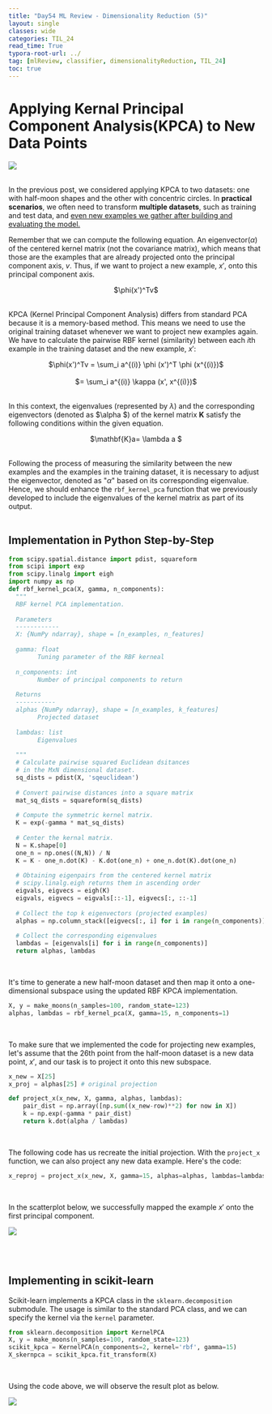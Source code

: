 ```yaml
---
title: "Day54 ML Review - Dimensionality Reduction (5)"
layout: single
classes: wide
categories: TIL_24
read_time: True
typora-root-url: ../
tag: [mlReview, classifier, dimensionalityReduction, TIL_24]
toc: true 
---
```


# Applying Kernal Principal Component Analysis(KPCA) to New Data Points

<img src="blog/images/2024-08-17-TIL24_Day54/EA0B6E3A-317F-4054-931E-F2787C19249E.jpeg"><br><br>

In the previous post, we considered applying KPCA to two datasets: one with half-moon shapes and the other with concentric circles. In **practical scenarios**, we often need to transform **multiple datasets**, such as training and test data, and <u>even new examples we gather after building and evaluating the model.</u> 

Remember that we can compute the following equation. An eigenvector($\alpha$) of the centered kernel matrix (not the covariance matrix), which means that those are the examples that are already projected onto the principal component axis, $v$. Thus, if we want to project a new example, $x'$, onto this principal component axis.  

<center>
    $\phi(x')^Tv$ <br><br>
</center>


KPCA (Kernel Principal Component Analysis) differs from standard PCA because it is a memory-based method. This means we need to use the original training dataset whenever we want to project new examples again. We have to calculate the pairwise RBF kernel (similarity) between each $i$th example in the training dataset and the new example, $x'$:

<center>
  $\phi(x')^Tv = \sum_i a^{(i)} \phi (x')^T \phi (x^{(i)})$<br><Br>
  $= \sum_i a^{(i)} \kappa (x', x^{(i)})$ <br><br>
</center>



In this context, the eigenvalues (represented by $\lambda$) and the corresponding eigenvectors (denoted as $\alpha $) of the kernel matrix $\mathbf K$ satisfy the following conditions within the given equation.

<center>
  $\mathbf{K}a= \lambda a $<br><br>
</center>

Following the process of measuring the similarity between the new examples and the examples in the training dataset, it is necessary to adjust the eigenvector, denoted as "$\alpha$" based on its corresponding eigenvalue. Hence, we should enhance the `rbf_kernel_pca` function that we previously developed to include the eigenvalues of the kernel matrix as part of its output. <br><Br>

## Implementation in Python Step-by-Step

```python
from scipy.spatial.distance import pdist, squareform
from scipi import exp
from scipy.linalg import eigh
import numpy as np
def rbf_kernel_pca(X, gamma, n_components):
  """
  RBF kernel PCA implementation.
  
  Parameters
  ------------
  X: {NumPy ndarray}, shape = [n_examples, n_features]
  
  gamma: float
  		Tuning parameter of the RBF kerneal
  		
  n_components: int
  		Number of principal components to return
  
  Returns
  -----------
  alphas {NumPy ndarray}, shape = [n_examples, k_features]
  		Projected dataset
  
  lambdas: list
  		Eigenvalues
 
  """
  # Calculate pairwise squared Euclidean dsitances
  # in the MxN dimensional dataset.
  sq_dists = pdist(X, 'sqeuclidean')
  
  # Convert pairwise distances into a square matrix
  mat_sq_dists = squareform(sq_dists)
  
  # Compute the symmetric kernel matrix.
  K = exp(-gamma * mat_sq_dists)
  
  # Center the kernal matrix.
  N = K.shape[0]
  one_n = np.ones((N,N)) / N
  K = K - one_n.dot(K) - K.dot(one_n) + one_n.dot(K).dot(one_n)
  
  # Obtaining eigenpairs from the centered kernel matrix
  # scipy.linalg.eigh returns them in ascending order
  eigvals, eigvecs = eigh(K)
  eigvals, eigvecs = eigvals[::-1], eigvecs[:, ::-1]
  
  # Collect the top k eigenvectors (projected examples)
  alphas = np.column_stack([eigvecs[:, i] for i in range(n_components)])
  
  # Collect the corresponding eigenvalues
  lambdas = [eigenvals[i] for i in range(n_components)]
  return alphas, lambdas
```

<br>

It's time to generate a new half-moon dataset and then map it onto a one-dimensional subspace using the updated RBF KPCA implementation.

```python
X, y = make_moons(n_samples=100, random_state=123)
alphas, lambdas = rbf_kernel_pca(X, gamma=15, n_components=1)
```

<br>

To make sure that we implemented the code for projecting new examples, let's assume that the 26th point from the half-moon dataset is a new data point, $x'$, and our task is to project it onto this new subspace.

```python
x_new = X[25]
x_proj = alphas[25] # original projection

def project_x(x_new, X, gamma, alphas, lambdas):
  	pair_dist = np.array([np.sum((x_new-row)**2) for now in X])
    k = np.exp(-gamma * pair_dist)
    return k.dot(alpha / lambdas)
```

<br>

The following code has us recreate the initial projection. With the `project_x` function, we can also project any new data example. Here's the code:

```python
x_reproj = project_x(x_new, X, gamma=15, alphas=alphas, lambdas=lambdas)
```

<br>

In the scatterplot below, we successfully mapped the example $x'$ onto the first principal component.

<img src="/blog/images/2024-08-17-TIL24_Day54/image-20240825155323541.png">

<br><Br>

## Implementing in scikit-learn

Scikit-learn implements a KPCA class in the `sklearn.decomposition` submodule. The usage is similar to the standard PCA class, and we can specify the kernel via the `kernel` parameter.

```python
from sklearn.decomposition import KernelPCA
X, y = make_moons(n_samples=100, random_state=123)
scikit_kpca = KernelPCA(n_components=2, kernel='rbf', gamma=15)
X_skernpca = scikit_kpca.fit_transform(X)
```

<br>

Using the code above, we will observe the result plot as below. 

<img src="/blog/images/2024-08-17-TIL24_Day54/image-20240825155849120.png">



<br><br>

